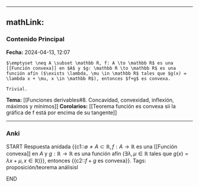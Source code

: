 
---
mathLink:
---
### Contenido Principal

**Fecha:** 2024-04-13, 12:07

```ad-proposition
$\emptyset \neq A \subset \mathbb R, f: A \to \mathbb R$ es una [[Función convexa]] en $A$ y $g: \mathbb R \to \mathbb R$ es una función afín ($\exists \lambda, \mu \in \mathbb R$ tales que $g(x) = \lambda x + \mu, x \in \mathbb R$), entonces $f+g$ es convexa.
```

```ad-proof
Trivial.
```

**Tema:** [[Funciones derivables#8. Concavidad, convexidad, inflexión, máximos y mínimos]]
**Corolarios:** [[Teorema función es convexa sii la gráfica de f está por encima de su tangente]]

---
### Anki

START
Respuesta anidada
{{c1::$\emptyset \neq A \subset \mathbb R, f: A \to \mathbb R$ es una [[Función convexa]] en $A$ y $g: \mathbb R \to \mathbb R$ es una función afín ($\exists \lambda, \mu \in \mathbb R$ tales que $g(x) = \lambda x + \mu, x \in \mathbb R$)}}, entonces {{c2::$f+g$ es convexa}}.
Tags: proposición/teorema análisisI
<!--ID: 1713093069943-->
END
